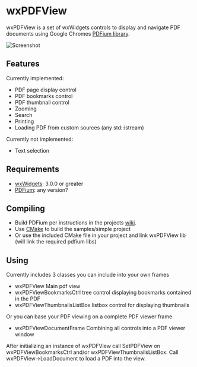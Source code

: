wxPDFView
=========

wxPDFView is a set of wxWidgets controls to display and 
navigate PDF documents using Google Chromes [PDFium library][2].

![Screenshot](https://tct2k.github.io/wxPDFView/images/PDFViewDocumentFrame.png "wxPDFViewDocumentFrame")

Features
--------
Currently implemented:
* PDF page display control
* PDF bookmarks control
* PDF thumbnail control
* Zooming
* Search
* Printing
* Loading PDF from custom sources (any std::istream)

Currently not implemented:
* Text selection

Requirements
------------
* [wxWidgets][1]: 3.0.0  or greater
* [PDFium][2]: any version?

Compiling
---------
* Build PDFium per instructions in the projects [wiki][3].
* Use [CMake][4] to build the samples/simple project
* Or use the  included CMake file in your project and link wxPDFView lib (will link the required pdfium libs)

Using
-----
Currently includes 3 classes you can include into your own frames
* wxPDFView Main pdf view
* wxPDFViewBookmarksCtrl tree control displaying bookmarks contained in the PDF
* wxPDFViewThumbnailsListBox listbox control for displaying thumbnails

Or you can base your PDF viewing on a complete PDF viewer frame
* wxPDFViewDocumentFrame Combining all controls into a PDF viewer window

After initializing an instance of wxPDFView call SetPDFView on wxPDFViewBookmarksCtrl 
and/or wxPDFViewThumbnailsListBox. Call wxPDFView->LoadDocument to load a PDF into the 
view.


[1]: http://www.wxwidgets.org
[2]: https://code.google.com/p/pdfium/
[3]: https://code.google.com/p/pdfium/wiki/Build
[4]: http://cmake.org/
